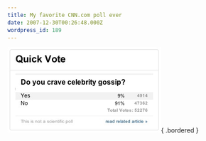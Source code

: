 ```yaml
---
title: My favorite CNN.com poll ever
date: 2007-12-30T00:26:48.000Z
wordpress_id: 189
---
```


![Gossip Poll](./gossip-poll.jpg){ .bordered }
